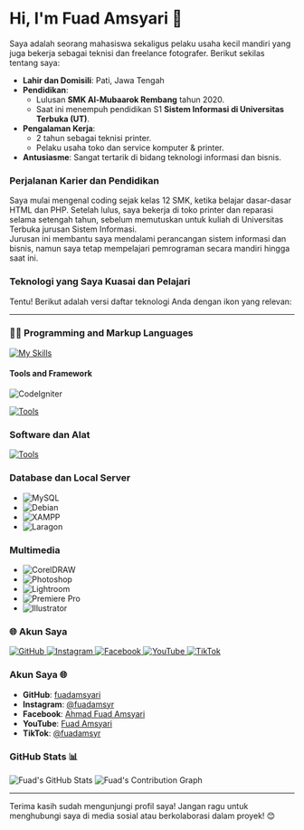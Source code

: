 # Hi, I'm Fuad Amsyari 👋


Saya adalah seorang mahasiswa sekaligus pelaku usaha kecil mandiri yang juga bekerja sebagai teknisi dan freelance fotografer. Berikut sekilas tentang saya:

- **Lahir dan Domisili**: Pati, Jawa Tengah  
- **Pendidikan**:  
  - Lulusan **SMK Al-Mubaarok Rembang** tahun 2020.  
  - Saat ini menempuh pendidikan S1 **Sistem Informasi di Universitas Terbuka (UT)**.  
- **Pengalaman Kerja**:  
  - 2 tahun sebagai teknisi printer.  
  - Pelaku usaha toko dan service komputer & printer.  
- **Antusiasme**: Sangat tertarik di bidang teknologi informasi dan bisnis.

### Perjalanan Karier dan Pendidikan

Saya mulai mengenal coding sejak kelas 12 SMK, ketika belajar dasar-dasar HTML dan PHP. Setelah lulus, saya bekerja di toko printer dan reparasi selama setengah tahun, sebelum memutuskan untuk kuliah di Universitas Terbuka jurusan Sistem Informasi.  
Jurusan ini membantu saya mendalami perancangan sistem informasi dan bisnis, namun saya tetap mempelajari pemrograman secara mandiri hingga saat ini.

### Teknologi yang Saya Kuasai dan Pelajari

Tentu! Berikut adalah versi daftar teknologi Anda dengan ikon yang relevan:

---

### 👨‍💻 Programming and Markup Languages


[![My Skills](https://skillicons.dev/icons?i=html,css,js,php,laravel,nodejs)](https://skillicons.dev)

#### **Tools and Framework**
![CodeIgniter](https://img.shields.io/badge/-CodeIgniter-EF4223?logo=codeigniter&logoColor=white)

[![Tools](https://skillicons.dev/icons?i=laravel,nodejs,bootstrap,tailwind,git,bash)](https://skillicons.dev)


### **Software dan Alat**
[![Tools](https://skillicons.dev/icons?i=vscode,postman,figma,stackoverflow,windows,ai)](https://skillicons.dev)

### **Database dan Local Server**
- ![MySQL](https://img.shields.io/badge/-MySQL-4479A1?logo=mysql&logoColor=white)  
- ![Debian](https://img.shields.io/badge/-Debian-A81D33?logo=debian&logoColor=white)  
- ![XAMPP](https://img.shields.io/badge/-XAMPP-FB7A24?logo=xampp&logoColor=white)  
- ![Laragon](https://img.shields.io/badge/-Laragon-0E83CD?logo=windows&logoColor=white)

### **Multimedia**
- ![CorelDRAW](https://img.shields.io/badge/-CorelDRAW-46A02A?logo=coreldraw&logoColor=white)  
- ![Photoshop](https://img.shields.io/badge/-Photoshop-31A8FF?logo=adobephotoshop&logoColor=white)  
- ![Lightroom](https://img.shields.io/badge/-Lightroom-31A8FF?logo=adobelightroom&logoColor=white)  
- ![Premiere Pro](https://img.shields.io/badge/-Premiere%20Pro-9999FF?logo=adobepremierepro&logoColor=white)  
- ![Illustrator](https://img.shields.io/badge/-Illustrator-FF9A00?logo=adobeillustrator&logoColor=white)



### 🌐 Akun Saya
<p align="left">
  <a href="https://github.com/fuadamsyari" target="_blank">
    <img src="https://img.shields.io/badge/GitHub-181717?style=for-the-badge&logo=github&logoColor=white" alt="GitHub">
  </a>
  <a href="https://www.instagram.com/fuadamsyr" target="_blank">
    <img src="https://img.shields.io/badge/Instagram-E4405F?style=for-the-badge&logo=instagram&logoColor=white" alt="Instagram">
  </a>
  <a href="https://www.facebook.com/ahmadfuadamsyari" target="_blank">
    <img src="https://img.shields.io/badge/Facebook-1877F2?style=for-the-badge&logo=facebook&logoColor=white" alt="Facebook">
  </a>
  <a href="https://www.youtube.com/FuadAmsyari" target="_blank">
    <img src="https://img.shields.io/badge/YouTube-FF0000?style=for-the-badge&logo=youtube&logoColor=white" alt="YouTube">
  </a>
  <a href="https://www.tiktok.com/@fuadamsyr" target="_blank">
    <img src="https://img.shields.io/badge/TikTok-000000?style=for-the-badge&logo=tiktok&logoColor=white" alt="TikTok">
  </a>
</p>


### Akun Saya 🌐
- **GitHub**: [fuadamsyari](https://github.com/fuadamsyari)  
- **Instagram**: [@fuadamsyr](https://www.instagram.com/fuadamsyr)  
- **Facebook**: [Ahmad Fuad Amsyari](https://www.facebook.com/ahmadfuadamsyari)  
- **YouTube**: [Fuad Amsyari](https://www.youtube.com/FuadAmsyari)  
- **TikTok**: [@fuadamsyr](https://www.tiktok.com/@fuadamsyr)  

### GitHub Stats 📊
![Fuad's GitHub Stats](https://github-readme-stats.vercel.app/api?username=fuadamsyari&show_icons=true&theme=radical)
![Fuad's Contribution Graph](https://activity-graph.herokuapp.com/graph?username=fuadamsyari&theme=github)

---

Terima kasih sudah mengunjungi profil saya! Jangan ragu untuk menghubungi saya di media sosial atau berkolaborasi dalam proyek! 😊
